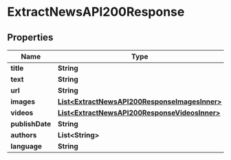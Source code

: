 

# ExtractNewsAPI200Response

## Properties

Name | Type | Description | Notes
------------ | ------------- | ------------- | -------------
**title** | **String** |  |  [optional]
**text** | **String** |  |  [optional]
**url** | **String** |  |  [optional]
**images** | [**List&lt;ExtractNewsAPI200ResponseImagesInner&gt;**](ExtractNewsAPI200ResponseImagesInner.md) |  |  [optional]
**videos** | [**List&lt;ExtractNewsAPI200ResponseVideosInner&gt;**](ExtractNewsAPI200ResponseVideosInner.md) |  |  [optional]
**publishDate** | **String** |  |  [optional]
**authors** | **List&lt;String&gt;** |  |  [optional]
**language** | **String** |  |  [optional]





